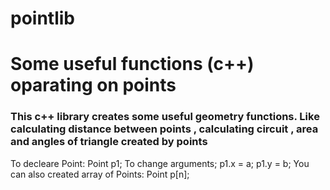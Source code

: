 # pointlib
# Some useful functions (c++) oparating on points

### This c++ library creates some useful geometry functions. Like calculating distance between points , calculating circuit , area and angles of triangle created by points 

To decleare Point:
  Point p1;
To change arguments;
  p1.x = a;
  p1.y = b;
You can also created array of Points:
  Point p[n];
